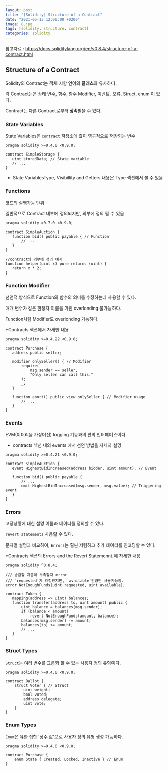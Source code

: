 ```yaml
---
layout: post
title: "[Solidity] Structure of a Contract"
date: "2021-05-13 12:00:00 +0200" 
image: 8.jpg
tags: [solidity, structure, contract]
categories: solidity
---
```


참고자료 : https://docs.soliditylang.org/en/v0.8.4/structure-of-a-contract.html

## Structure of a Contract


Solidity의 Contract는 객체 지향 언어의 **클래스**와 유사하다.

각 Contract는은 상태 변수, 함수, 함수 Modifier, 이벤트, 오류, Struct, enum 이 있다.

Contract는 다른 Contract로부터 **상속**받을 수 있다.


### State Variables

 State Variables은 `contract` 저장소에 값이 영구적으로 저장되는 변수
 
 ````solidity
pragma solidity >=0.4.0 <0.9.0;

contract SimpleStorage {
    uint storedData; // State variable
    // ...
}
 ````

* State VariablesType, Visibillity and Getters 내용은 Type 섹션에서 볼 수 있음 


### Functions

코드의 실행가능 단위

일반적으로 Contract 내부에 정의되지만, 외부에 정의 될 수 있음

 ````solidity
pragma solidity >0.7.0 <0.9.0;

contract SimpleAuction {
    function bid() public payable { // Function
        // ...
    }
}

//contract의 외부에 정의 예시
function helper(uint x) pure returns (uint) {
    return x * 2;
}
 ````
 
 
### Function Modifier

선언적 방식으로 Function의 함수의 의미를 수정하는데 사용할 수 있다.

매개 변수가 같은 한정자 이름을 가진 overlonding 불가능하다.

Function처럼 Modifier도 overlonding 가능하다.

*Contracts 섹션에서 자세한 내용

 ````solidity
pragma solidity >=0.4.22 <0.9.0;

contract Purchase {
    address public seller;

    modifier onlySeller() { // Modifier
        require(
            msg.sender == seller,
            "Only seller can call this."
        );
        _;
    }

    function abort() public view onlySeller { // Modifier usage
        // ...
    }
}
 ````
 
 
### Events

EVM(이더리움 가상머신) logging 기능과의 편의 인터페이스이다.

* contracts 섹션 내의 events 에서 선언 방법을 자세히 설명

 ````solidity
pragma solidity >=0.4.21 <0.9.0;

contract SimpleAuction {
    event HighestBidIncreased(address bidder, uint amount); // Event

    function bid() public payable {
        // ...
        emit HighestBidIncreased(msg.sender, msg.value); // Triggering event
    }
}
 ````
 
 
### Errors

고장상황에 대한 설명 이름과 데이터를 정의할 수 있다.

`revert statements` 사용할 수 있다.

문자열 설명과 비교하여, `Errors`는 훨씬 저렴하고 추가 데이터를 인코딩할 수 있다.

*Contracts 섹션의 Errors and the Revert Statemennt 에 자세한 내용

 ````solidity
pragma solidity ^0.8.4;

/// 송금할 자금이 부족할때 error
/// `requested`가 요청됐지만, `available`만큼만 사용가능함.
error NotEnoughFunds(uint requested, uint available);

contract Token {
    mapping(address => uint) balances;
    function transfer(address to, uint amount) public {
        uint balance = balances[msg.sender];
        if (balance < amount)
            revert NotEnoughFunds(amount, balance);
        balances[msg.sender] -= amount;
        balances[to] += amount;
        // ...
    }
}
 ````
 
 
### Struct Types

`Struct`는 여러 변수를 그룹화 할 수 있는 사용자 정의 유형이다.

````solidity
pragma solidity >=0.4.0 <0.9.0;

contract Ballot {
    struct Voter { // Struct
        uint weight;
        bool voted;
        address delegate;
        uint vote;
    }
}
````


### Enum Types 

`Enum`은 유한 집합 '상수 값'으로 사용자 정의 유형 생성 가능하다.

````solidity
pragma solidity >=0.4.0 <0.9.0;

contract Purchase {
    enum State { Created, Locked, Inactive } // Enum
}
````

